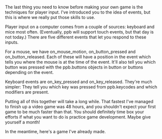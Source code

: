 The last thing you need to know before making your own game is the
techniques for player input. I've introduced you to the idea of events,
but this is where we really put those skills to use.

Player input on a computer comes from a couple of sources: keyboard and
mice most often. (Eventually, ppb will support touch events, but that
day is not today.) There are five different events that let you respond
to these inputs.

For a mouse, we have on_mouse_motion, on_button_pressed and
on_button_released. Each of these will have a position in the event
which tells you where the mouse is at the time of the event. It'll also
tell you which button was pressed with the ppb.buttons objects in button
or buttons depending on the event.

Keyboard events are on_key_pressed and on_key_released. They're much
simpler: They tell you which key was pressed from ppb.keycodes and which
modifiers are present.

Putting all of this together will take a long while. That fastest I've
managed to finish up a video game was 48 hours, and you shouldn't expect
your first game to be much faster than that. You should definitely time
box your efforts if what you want to do is practice game development.
Maybe give yourself a month!

In the meantime, here's a game I've already made.
